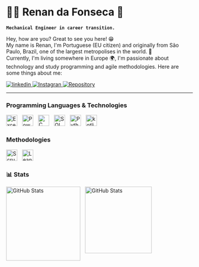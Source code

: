 # 👨‍💻 Renan da Fonseca 👋

**`Mechanical Engineer in career transition.`**

Hey, how are you? Great to see you here! 😁 \
My name is Renan, I'm Portuguese (EU citizen) and originally from São Paulo, Brazil, one of the largest metropolises in the world. 🌆 \
Currently, I'm living somewhere in Europe 🌍, I'm passionate about technology and study programming and agile methodologies.
Here are some things about me: 

<p align="left">
    <a href="https://www.linkedin.com/in/renan-da-fonseca/">
        <img 
            alt="linkedin" 
            title="Renan's LinkedIn Profile" 
            src="https://img.shields.io/badge/LinkedIn-0077B5?style=for-the-badge&logo=linkedin&logoColor=white"
        />
    </a>
    <a href="https://www.instagram.com/renan.fsc/">
        <img 
            alt="Instagran" 
            title="Renan's IG" 
            src="https://img.shields.io/badge/Instagram-%23E4405F?style=for-the-badge&logo=instagram&logoColor=white"
        />
    </a>
    <a href="https://github.com/R3N4N-147?tab=repositories&sort=stargazers">
        <img 
            alt="Repository" 
            title="Repository GitHub" 
            src="https://custom-icon-badges.demolab.com/github/stars/R3N4N-147?color=55960c&style=for-the-badge&labelColor=488207&logo=star&label=Stars"
        />
    </a>
    </a>

---

### Programming Languages & Technologies
</a>

<img 
    align="left" 
    alt="Excel"
    title="Excel" 
    width="30px" 
    style="padding-right: 10px;" 
    src="https://upload.wikimedia.org/wikipedia/commons/3/34/Microsoft_Office_Excel_%282019%E2%80%93present%29.svg" 
/>
<img 
    align="left" 
    alt="Power BI"
    title="Power BI" 
    width="30px" 
    style="padding-right: 10px;" 
    src="https://upload.wikimedia.org/wikipedia/commons/c/cf/New_Power_BI_Logo.svg" 
/>
<img 
    align="left" 
    alt="C"
    title="C" 
    width="30px" 
    style="padding-right: 10px;" 
    src="https://cdn.jsdelivr.net/gh/devicons/devicon@latest/icons/c/c-original.svg" 
/>
<img 
    align="left" 
    alt="SQL"
    title="SQL" 
    width="30px" 
    style="padding-right: 10px;" 
    src="https://cdn.jsdelivr.net/gh/devicons/devicon@latest/icons/azuresqldatabase/azuresqldatabase-original.svg" 
/>

<img 
    align="left" 
    alt="Python"
    title="Python" 
    width="30px" 
    style="padding-right: 10px;" 
    src="https://cdn.jsdelivr.net/gh/devicons/devicon@latest/icons/python/python-original.svg" 
/>

<img 
    align="left" 
    alt="kotlin"
    title="kotlin" 
    width="30px" 
    style="padding-right: 10px;" 
    src="https://cdn.jsdelivr.net/gh/devicons/devicon@latest/icons/kotlin/kotlin-original.svg" 
/>

<br/>
<br/>

### Methodologies

<img 
    align="left" 
    alt="Scrum"
    title="Scrum" 
    width="30px" 
    style="padding-right: 10px;" 
    src="https://worldvectorlogo.com/logos/scrum-1.svg" 
/>

<img 
    align="left" 
    alt="Lean Six Sigma Green Belt"
    title="Lean Six Sigma Green Belt" 
    width="30px" 
    style="padding-right: 10px;" 
    src=https://upload.wikimedia.org/wikipedia/commons/b/b9/Six_sigma_A.svg
/>

<br/>
<br/>

### 📊 Stats

<p>
  <img 
    align="left" 
    alt="GitHub Stats" 
    height="200" 
    style="padding-right: 10px;" 
    src="https://github-readme-stats.vercel.app/api?username=R3N4N-147&show_icons=true&theme=great-gatsby&include_all_commits=true" 
  />

<img 
      align="left" 
      alt="GitHub Stats" 
      height="180" 
      src="https://github-readme-stats.vercel.app/api/top-langs/?username=R3N4N-147&theme=great-gatsby&layout=compact&custom_title=Technologies&langs_count=9" 
  />

</p>
